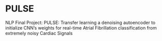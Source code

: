 # PULSE
NLP Final Project: PULSE: Transfer learning a denoising autoencoder to initialize CNN’s weights for real-time Atrial Fibrillation classification from extremely noisy Cardiac Signals
